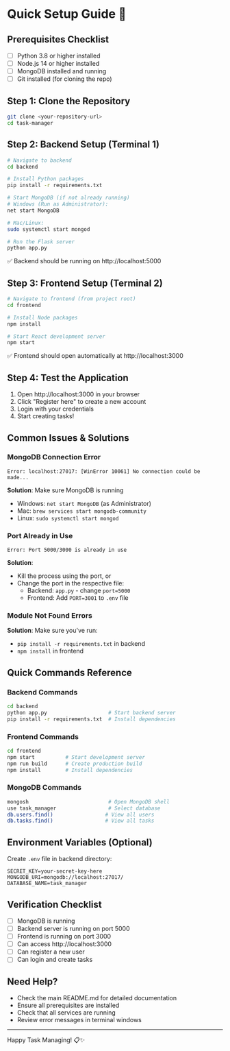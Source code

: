 # Quick Setup Guide 🚀

## Prerequisites Checklist
- [ ] Python 3.8 or higher installed
- [ ] Node.js 14 or higher installed  
- [ ] MongoDB installed and running
- [ ] Git installed (for cloning the repo)

## Step 1: Clone the Repository
```bash
git clone <your-repository-url>
cd task-manager
```

## Step 2: Backend Setup (Terminal 1)
```bash
# Navigate to backend
cd backend

# Install Python packages
pip install -r requirements.txt

# Start MongoDB (if not already running)
# Windows (Run as Administrator):
net start MongoDB

# Mac/Linux:
sudo systemctl start mongod

# Run the Flask server
python app.py
```
✅ Backend should be running on http://localhost:5000

## Step 3: Frontend Setup (Terminal 2)
```bash
# Navigate to frontend (from project root)
cd frontend

# Install Node packages
npm install

# Start React development server
npm start
```
✅ Frontend should open automatically at http://localhost:3000

## Step 4: Test the Application
1. Open http://localhost:3000 in your browser
2. Click "Register here" to create a new account
3. Login with your credentials
4. Start creating tasks!

## Common Issues & Solutions

### MongoDB Connection Error
```
Error: localhost:27017: [WinError 10061] No connection could be made...
```
**Solution**: Make sure MongoDB is running
- Windows: `net start MongoDB` (as Administrator)
- Mac: `brew services start mongodb-community`
- Linux: `sudo systemctl start mongod`

### Port Already in Use
```
Error: Port 5000/3000 is already in use
```
**Solution**: 
- Kill the process using the port, or
- Change the port in the respective file:
  - Backend: `app.py` - change `port=5000`
  - Frontend: Add `PORT=3001` to `.env` file

### Module Not Found Errors
**Solution**: Make sure you've run:
- `pip install -r requirements.txt` in backend
- `npm install` in frontend

## Quick Commands Reference

### Backend Commands
```bash
cd backend
python app.py                    # Start backend server
pip install -r requirements.txt  # Install dependencies
```

### Frontend Commands
```bash
cd frontend
npm start          # Start development server
npm run build      # Create production build
npm install        # Install dependencies
```

### MongoDB Commands
```bash
mongosh                          # Open MongoDB shell
use task_manager                 # Select database
db.users.find()                 # View all users
db.tasks.find()                 # View all tasks
```

## Environment Variables (Optional)
Create `.env` file in backend directory:
```env
SECRET_KEY=your-secret-key-here
MONGODB_URI=mongodb://localhost:27017/
DATABASE_NAME=task_manager
```

## Verification Checklist
- [ ] MongoDB is running
- [ ] Backend server is running on port 5000
- [ ] Frontend is running on port 3000
- [ ] Can access http://localhost:3000
- [ ] Can register a new user
- [ ] Can login and create tasks

## Need Help?
- Check the main README.md for detailed documentation
- Ensure all prerequisites are installed
- Check that all services are running
- Review error messages in terminal windows

---
Happy Task Managing! 📋✨